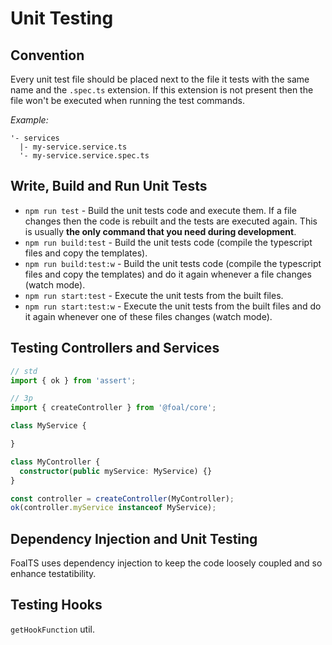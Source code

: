 # Unit Testing

## Convention

Every unit test file should be placed next to the file it tests with the same name and the `.spec.ts` extension. If this extension is not present then the file won't be executed when running the test commands.

*Example:*
```
'- services
  |- my-service.service.ts
  '- my-service.service.spec.ts
```

## Write, Build and Run Unit Tests

- `npm run test` - Build the unit tests code and execute them. If a file changes then the code is rebuilt and the tests are executed again. This is usually **the only command that you need during development**.
- `npm run build:test` - Build the unit tests code (compile the typescript files and copy the templates).
- `npm run build:test:w` - Build the unit tests code (compile the typescript files and copy the templates) and do it again whenever a file changes (watch mode).
- `npm run start:test` - Execute the unit tests from the built files.
- `npm run start:test:w` - Execute the unit tests from the built files and do it again whenever one of these files changes (watch mode).


## Testing Controllers and Services

```typescript
// std
import { ok } from 'assert';

// 3p
import { createController } from '@foal/core';

class MyService {

}

class MyController {
  constructor(public myService: MyService) {}
}

const controller = createController(MyController);
ok(controller.myService instanceof MyService);
```

## Dependency Injection and Unit Testing

FoalTS uses dependency injection to keep the code loosely coupled and so enhance testatibility.

## Testing Hooks

`getHookFunction` util.
